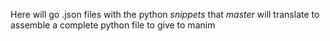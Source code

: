 Here will go .json files with the python *snippets* that *master* will translate to assemble a complete python file to give to manim
